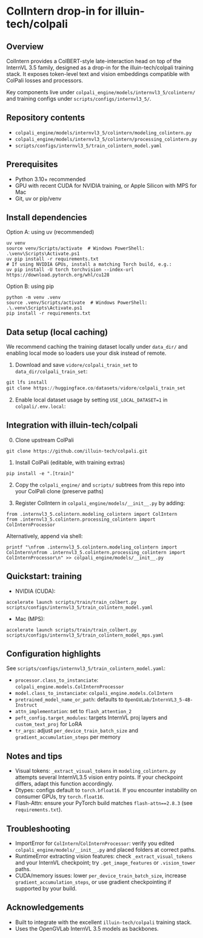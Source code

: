 ColIntern drop-in for illuin-tech/colpali
========================================

Overview
--------
ColIntern provides a ColBERT-style late-interaction head on top of the InternVL 3.5 family, designed as a drop-in for the illuin-tech/colpali training stack. It exposes token-level text and vision embeddings compatible with ColPali losses and processors.

Key components live under `colpali_engine/models/internvl3_5/colintern/` and training configs under `scripts/configs/internvl3_5/`.

Repository contents
-------------------
- `colpali_engine/models/internvl3_5/colintern/modeling_colintern.py`
- `colpali_engine/models/internvl3_5/colintern/processing_colintern.py`
- `scripts/configs/internvl3_5/train_colintern_model.yaml`

Prerequisites
-------------
- Python 3.10+ recommended
- GPU with recent CUDA for NVIDIA training, or Apple Silicon with MPS for Mac
- Git, uv or pip/venv

Install dependencies
--------------------
Option A: using uv (recommended)

```
uv venv
source venv/Scripts/activate  # Windows PowerShell: .\venv\Scripts\Activate.ps1
uv pip install -r requirements.txt
# If using NVIDIA GPUs, install a matching Torch build, e.g.:
uv pip install -U torch torchvision --index-url https://download.pytorch.org/whl/cu128
```

Option B: using pip

```
python -m venv .venv
source .venv/Scripts/activate  # Windows PowerShell: .\.venv\Scripts\Activate.ps1
pip install -r requirements.txt
```

Data setup (local caching)
--------------------------
We recommend caching the training dataset locally under `data_dir/` and enabling local mode so loaders use your disk instead of remote.

1) Download and save `vidore/colpali_train_set` to `data_dir/colpali_train_set`:

```python
git lfs install
git clone https://huggingface.co/datasets/vidore/colpali_train_set
```

2) Enable local dataset usage by setting `USE_LOCAL_DATASET=1` in `colpali/.env.local`:

Integration with illuin-tech/colpali
------------------------------------
0) Clone upstream ColPali

```
git clone https://github.com/illuin-tech/colpali.git
```

1) Install ColPali (editable, with training extras)

```
pip install -e ".[train]"
```

2) Copy the `colpali_engine/` and `scripts/` subtrees from this repo into your ColPali clone (preserve paths)

3) Register ColIntern in `colpali_engine/models/__init__.py` by adding:

```
from .internvl3_5.colintern.modeling_colintern import ColIntern
from .internvl3_5.colintern.processing_colintern import ColInternProcessor
```

Alternatively, append via shell:

```
printf "\nfrom .internvl3_5.colintern.modeling_colintern import ColIntern\nfrom .internvl3_5.colintern.processing_colintern import ColInternProcessor\n" >> colpali_engine/models/__init__.py
```

Quickstart: training
--------------------
- NVIDIA (CUDA):

```
accelerate launch scripts/train/train_colbert.py scripts/configs/internvl3_5/train_colintern_model.yaml
```

- Mac (MPS):

```
accelerate launch scripts/train/train_colbert.py scripts/configs/internvl3_5/train_colintern_model_mps.yaml
```

Configuration highlights
------------------------
See `scripts/configs/internvl3_5/train_colintern_model.yaml`:
- `processor.class_to_instanciate`: `colpali_engine.models.ColInternProcessor`
- `model.class_to_instanciate`: `colpali_engine.models.ColIntern`
- `pretrained_model_name_or_path`: defaults to `OpenGVLab/InternVL3_5-4B-Instruct`
- `attn_implementation`: set to `flash_attention_2`
- `peft_config.target_modules`: targets InternVL proj layers and `custom_text_proj` for LoRA
- `tr_args`: adjust `per_device_train_batch_size` and `gradient_accumulation_steps` per memory

Notes and tips
--------------
- Visual tokens: `_extract_visual_tokens` in `modeling_colintern.py` attempts several InternVL3.5 vision entry points. If your checkpoint differs, adapt this function accordingly.
- Dtypes: configs default to `torch.bfloat16`. If you encounter instability on consumer GPUs, try `torch.float16`.
- Flash-Attn: ensure your PyTorch build matches `flash-attn==2.8.3` (see `requirements.txt`).

Troubleshooting
---------------
- ImportError for `ColIntern`/`ColInternProcessor`: verify you edited `colpali_engine/models/__init__.py` and placed folders at correct paths.
- RuntimeError extracting vision features: check `_extract_visual_tokens` and your InternVL checkpoint; try `.get_image_features` or `.vision_tower` paths.
- CUDA/memory issues: lower `per_device_train_batch_size`, increase `gradient_accumulation_steps`, or use gradient checkpointing if supported by your build.

Acknowledgements
----------------
- Built to integrate with the excellent `illuin-tech/colpali` training stack.
- Uses the OpenGVLab InternVL 3.5 models as backbones.
